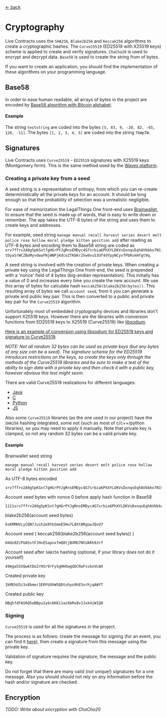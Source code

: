 [← back](./)

# Cryptography

Live Contracts uses the `SHA256`, `Blake2b256` and `Keccak256` algorithms to create a cryptographic hashes. The
`Curve25519` (ED25519 with X25519 keys) scheme is applied to create and verify signatures. `ChaCha20` is used to encrypt
and decrypt data. `Base58` is used to create the string from of bytes.

If you want to create an application, you should find the implementation of these algorithms on your programming
language.

## Base58

In order to ease human readable, all arrays of bytes in the project are encoded by [Base58 algorithm with Bitcoin
alphabet](https://en.bitcoin.it/wiki/Base58Check_encoding).

#### Example 
The string `teststring` are coded into the bytes `[5, 83, 9, -20, 82, -65, 120, -11]`.
The bytes `[1, 2, 3, 4, 5]` are coded into the string `7bWpTW`.

## Signatures

Live Contracts uses `Curve25519` - `ED25519` signatures with X25519 keys (Montgomery form). This is the same method
used by the [Waves platform](https://wavesplatform.com/).

### Creating a private key from a seed

A seed string is a representation of entropy, from which you can re-create deterministically all the private keys for
an account. It should be long enough so that the probability of selection was a unrealistic negligible.

For ease of memorization the LegalThings One front-end uses [Brainwallet](https://en.bitcoin.it/wiki/Brainwallet), to
ensure that the seed is made up of words, that is easy to write down or remember. The app takes the UTF-8 bytes of
the string and uses them to create keys and addresses.

For example, seed string `manage manual recall harvest series desert melt police rose hollow moral pledge kitten
position add` after reading as UTF-8 bytes and encoding them to Base58 string are coded as
`xrv7ffrv2A9g5pKSxt7gHGrPYJgRnsEMDyc4G7srbia6PhXYLDKVsDxnqsEqhAVbbko7N1tDyaSrWCZBoMyvdwaFNjWNPjKdcoZTKbKr2Vw9vu53Uf4dYpyWCyvfPbRskHfgt9q`.

A seed string is involved with the creation of private keys. When creating a private key using the LegalThings One
front-end, the seed is prepended with a 'nonce' field of 4 bytes (big-endian representation). This initially has a value
of 0 and increases every time you create the new account. We use this array of bytes for calculate hash
`keccak256(blake2b256(bytes))`. This resulting array of bytes we call `account seed`, from it you can generate a private
and public key pair. This is then converted to a public and private key pair for the `Curve25519` algorithm.

Unfortunately most of embedded cryptography devices and libraries don't support X25519 keys. However there are the
libraries with conversion functions from ED25519 keys to X25519 (Curve25519) like
[libsodium](https://download.libsodium.org/doc/advanced/ed25519-curve25519.html).

[Here is an example of conversion using libsodium for ED25519 keys and signature to Curve25519](https://gist.github.com/Tolsi/d64fcb09db4ead75e5eeeab445284c93).

*NOTE: Not all random 32 bytes can be used as private keys (but any bytes of any size can be a seed). The signature
scheme for the ED25519 introduces restrictions on the keys, so create the keys only through the methods of the
Curve25519 libraries and be sure to make a test of the ability to sign data with a private key and then check it with a
public key, however obvious this test might seem.*

There are valid Curve25519 realizations for different languages:
- [Java](https://github.com/signalapp/curve25519-java/)
- [C](https://github.com/signalapp/curve25519-java/tree/master/android/jni)
- [Python](https://github.com/tgalal/python-axolotl-curve25519)
- [JS](https://github.com/wavesplatform/curve25519-js)

Also some `Curve25519` libraries (as the one used in our project) have the `SHA256` hashing integrated, some not
(such as most of c/c++/python libraries), so you may need to apply it manually. Note that private key is clamped, so not
any random 32 bytes can be a valid private key.

#### Example

Brainwallet seed string
```
manage manual recall harvest series desert melt police rose hollow moral pledge kitten position add
```

As UTF-8 bytes encoded
```
xrv7ffrv2A9g5pKSxt7gHGrPYJgRnsEMDyc4G7srbia6PhXYLDKVsDxnqsEqhAVbbko7N1tDyaSrWCZBoMyvdwaFNjWNPjKdcoZTKbKr2Vw9vu53Uf4dYpyWCyvfPbRskHfgt9q
```

Account seed bytes with nonce 0 before apply hash function in Base58
```
1111xrv7ffrv2A9g5pKSxt7gHGrPYJgRnsEMDyc4G7srbia6PhXYLDKVsDxnqsEqhAVbbko7N1tDyaSrWCZBoMyvdwaFNjWNPjKdcoZTKbKr2Vw9vu53Uf4dYpyWCyvfPbRskHfgt9q
```

blake2b256(account seed bytes)
```
6sKMMHVLyCQN7Juih2e9tbSmeE5Hu7L8XtBRgowJQvU7
```

Account seed ( keccak256(blake2b256(account seed bytes)) )
```
H4do9ZcPUASvtFJHvESapnxfmQ8tjBXMU7NtUARk9Jrf
```

Account seed after `SHA256` hashing (optional, if your library does not do it yourself)
```
49mgaSSVQw6tDoZrHSr9rFySgHHXwgQbCRwFssboVLWX
```

Created private key
```
3kMEhU5z3v8bmer1ERFUUhW58Dtuhyo9hE5vrhjqAWYT
```

Created public key
```
HBqhfdFASRQ5eBBpu2y6c6KKi1az6bMx8v1JxX4iW1Q8
```

### Signing

`Curve25519` is used for all the signatures in the project.

The process is as follows: create the message for signing (for an event, you can find it [here](http://schema.livecontract.io/event-chain/#signature)),
then create a signature from this message using the private key.

Validation of signature requires the signature, the message and the public key.

Do not forget that there are many valid (not unique!) signatures for a one message. Also you should should not rely on
any information before the hash and/or signature are checked.

## Encryption

_TODO: Write about encryption with ChaCha20_